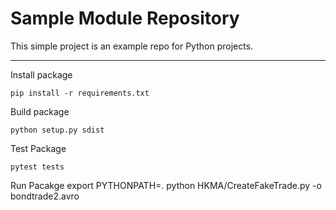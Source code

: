 Sample Module Repository
========================

This simple project is an example repo for Python projects.

---------------

Install package
````
pip install -r requirements.txt
````


Build package
````
python setup.py sdist
````

Test Package
````
pytest tests
````

Run Pacakge
export PYTHONPATH=.
python HKMA/CreateFakeTrade.py -o bondtrade2.avro